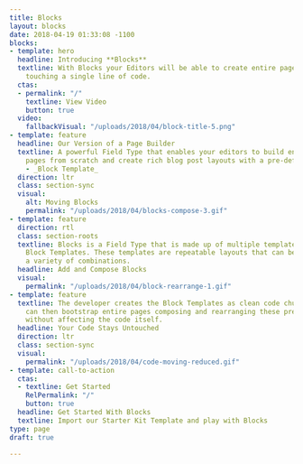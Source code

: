 ```yaml
---
title: Blocks
layout: blocks
date: 2018-04-19 01:33:08 -1100
blocks:
- template: hero
  headline: Introducing **Blocks**
  textline: With Blocks your Editors will be able to create entire pages without ever
    touching a single line of code.
  ctas:
  - permalink: "/"
    textline: View Video
    button: true
  video:
    fallbackVisual: "/uploads/2018/04/block-title-5.png"
- template: feature
  headline: Our Version of a Page Builder
  textline: A powerful Field Type that enables your editors to build entire landing
    pages from scratch and create rich blog post layouts with a pre-defined code template
    - _Block Template_
  direction: ltr
  class: section-sync
  visual:
    alt: Moving Blocks
    permalink: "/uploads/2018/04/blocks-compose-3.gif"
- template: feature
  direction: rtl
  class: section-roots
  textline: Blocks is a Field Type that is made up of multiple templates, so-called
    Block Templates. These templates are repeatable layouts that can be composed in
    a variety of combinations.
  headline: Add and Compose Blocks
  visual:
    permalink: "/uploads/2018/04/block-rearrange-1.gif"
- template: feature
  textline: The developer creates the Block Templates as clean code chunks. The Editor
    can then bootstrap entire pages composing and rearranging these pre-defined blocks
    without affecting the code itself.
  headline: Your Code Stays Untouched
  direction: ltr
  class: section-sync
  visual:
    permalink: "/uploads/2018/04/code-moving-reduced.gif"
- template: call-to-action
  ctas:
  - textline: Get Started
    RelPermalink: "/"
    button: true
  headline: Get Started With Blocks
  textline: Import our Starter Kit Template and play with Blocks
type: page
draft: true

---
```

